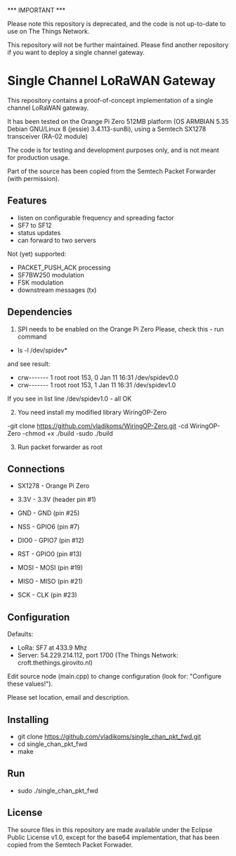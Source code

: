 *** IMPORTANT ***

Please note this repository is deprecated, and the code is not up-to-date to use on The Things Network.

This repository will not be further maintained. Please find another repository if you want to deploy a single channel gateway.


Single Channel LoRaWAN Gateway
==============================
This repository contains a proof-of-concept implementation of a single
channel LoRaWAN gateway.

It has been tested on the Orange Pi Zero 512MB platform (OS ARMBIAN 5.35 Debian GNU/Linux 8 (jessie) 3.4.113-sun8i), using a Semtech SX1278 transceiver (RA-02 module)

The code is for testing and development purposes only, and is not meant 
for production usage. 

Part of the source has been copied from the Semtech Packet Forwarder 
(with permission).

Features
--------
- listen on configurable frequency and spreading factor
- SF7 to SF12
- status updates
- can forward to two servers

Not (yet) supported:
- PACKET_PUSH_ACK processing
- SF7BW250 modulation
- FSK modulation
- downstream messages (tx)

Dependencies
------------
1. SPI needs to be enabled on the Orange Pi Zero
  Please, check this - run command 
 
 - ls -l /dev/spidev*
 
 and see result:
 
- crw------- 1 root root 153, 0 Jan 11 16:31 /dev/spidev0.0
- crw------- 1 root root 153, 1 Jan 11 16:31 /dev/spidev1.0
 
 If you see in list line /dev/spidev1.0 - all OK

2. You need install my modified library WiringOP-Zero

-git clone https://github.com/vladikoms/WiringOP-Zero.git
-cd WiringOP-Zero
-chmod +x ./build
-sudo ./build

3. Run packet forwarder as root

Connections
-----------
- SX1278 - Orange Pi Zero

- 3.3V   - 3.3V (header pin #1) 
- GND	   - GND (pin #25)
- NSS    - GPIO6 (pin #7)
- DIO0   - GPIO7 (pin #12)
- RST    - GPIO0 (pin #13)
- MOSI   - MOSI (pin #19)
- MISO   - MISO (pin #21)
- SCK    - CLK (pin #23)

Configuration
-------------

Defaults:

- LoRa:   SF7 at 433.9 Mhz
- Server: 54.229.214.112, port 1700  (The Things Network: croft.thethings.girovito.nl)

Edit source node (main.cpp) to change configuration (look for: "Configure these values!").

Please set location, email and description.

Installing
----------

- git clone https://github.com/vladikoms/single_chan_pkt_fwd.git
- cd single_chan_pkt_fwd
- make

Run
---

- sudo ./single_chan_pkt_fwd

License
-------
The source files in this repository are made available under the Eclipse
Public License v1.0, except for the base64 implementation, that has been
copied from the Semtech Packet Forwader.

